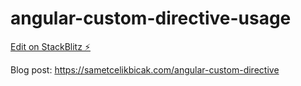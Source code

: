 # angular-custom-directive-usage

[Edit on StackBlitz ⚡️](https://stackblitz.com/edit/angular-custom-directive-usage)

Blog post: https://sametcelikbicak.com/angular-custom-directive
